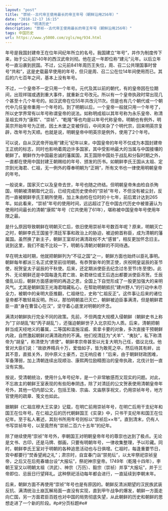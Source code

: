 ```yaml
---
layout: "post"
title: "崇祯--古代帝王使用最长的帝王年号（朝鲜沿用256年）"
date: "2018-12-17 16:15"
categories: "明清历史"
description: "崇祯--古代帝王使用最长的帝王年号（朝鲜沿用256年）"
tags: 中国历史
url: https://www.y5000.com/zgls/mq/934.html
---
```






年号是我国封建帝王在位年间纪年所立的名号。我国建立“年号”，并作为制度传下来，始于公元前140年的西汉武帝刘彻。他在这一年即位称“建元”元年。以后立年号一直沿袭到民国。不过，公元前841年周历王失位，周、召二公共理国事时曾号“共和”，这是史载最早使用的年号，但只是周、召二公在位14年间使用而已。其后的六七百年之间，基本上没有年号。

不过，一个皇帝不一定只用一个年号。元代及其以前的朝代，有的皇帝因在位期间，出现祥瑞或遇到重大事件，就重新立号改元。所以有一个皇帝执政时常出现几个甚至十几个年号的。如汉武帝在位55年共改元11次。但是也有几个朝代或一个朝代中几任皇帝重用一个年号的。到了明朝以后，一个皇帝一般就只用一个年号了，所以史学界常有以年号称谓皇帝的说法。如称明成祖以其年号称为永乐皇帝、称清圣祖玄烨为“康熙”、“崇祯”、“乾隆”等也均是以年号代称皇帝。明朝也有例外，明英宗开始年号为正统，因土木堡之变被俘后，中间夹杂了个明代宗，回来明英宗复辟，改年号为天顺。也就是说，明朝皇帝中明英宗是例外，使用了2个年号。

可以说，自从汉武帝开始用“建元”纪年以来，中国皇帝的年号不仅成为本国封建帝王正统的标志，同时也影响着周边许多国家，其中受影响最大的当属与中国接壤的朝鲜了。朝鲜作为中国最忠诚的藩属国，其王国除中国处于战乱和分裂时期之外，一直都在使用中国封建王朝赐给的年号、颁发的历书。如朝鲜李氏王国从太祖、定宗到光海君、仁祖，无一例外的尊奉明朝为“正朔”，所有文书也一律使用明朝皇帝的年号。

一般说来，国家灭亡以及皇帝去世，年号也随之终结。但明朝皇帝朱由检自杀殉国，明朝被清朝取代之后，已经完成历史使命的“崇祯”年号，不但没有被尘封，反而一直被朝鲜李氏王朝所使用，加上朱由检在位时的十七年，前后累计达到265年。如此看来，“崇祯”年号的使用时间，远远超过了在中国古代历史中被普遍认为使用时间最长的清朝“康熙”年号（它共使用了61年），堪称被中国皇帝年号使用年限之最。

是什么原因导致朝鲜在明朝灭亡后，依旧使用崇祯年号数百年呢？原来，明朝灭亡之时，朝鲜李氏王国鉴于清廷军事和政治上的胁迫，被迫俯首称臣，成为清朝的藩属国。虽然换了新主子，朝鲜王室却对满清政权不大“感冒”，相反更加怀念旧主。说到这里，我们不能不比较一下，明朝与清朝对朝鲜的不同待遇。

早在明太祖时期，他就把朝鲜列为“不征之国”之一，朝鲜方面也始终以臣礼事明。朝鲜每年都派三名正式使至前往明朝。有恭贺新年的贺正使，庆祝明皇诞辰的圣节使，祝贺皇太子诞辰的干秋使。后来，还定期派使臣去纪念过冬至节(冬至使)。此外、无论朝鲜还是中国每逢先君亡故、新君继位或王后选出都要派使臣吊贺。壬辰倭乱以后，朝鲜方面感谢明的再造之恩，全国上下自觉形成了一股更加强大的亲明风气。尤其是朝鲜国王光海君暗藏私心，在帮助明朝抵抗“建州野人”的行动中未尽全力，被朝中的亲明大臣推翻，仁祖继位，史称“仁祖反正”。这件事让后来的诸位皇帝都不敢轻易反明。所以，那怕明朝虽已灭亡，朝鲜被迫臣事满清，但是朝鲜君臣一直“身在曹营心在汉”，坚守着心底里对明朝的怀念。

满清对朝鲜执行完全不同的政策。先前，不但两度大规模入侵朝鲜（朝鲜史书上称为“丁卯胡乱”和“丙子胡乱”），还强迫朝鲜世子入北京扣为人质。后来，清朝把朝鲜当成天经地义的蕃属，二等国和滥施淫威、索拿卡要的对象，多次直接干预朝鲜内政，自然激起朝鲜对满清政府的不满。他们视清廷为“犬羊”、“夷狄”，私下称清帝为“胡皇”，称清使为“虏使”。朝鲜孝宗帝甚至以光复大明为己任，倡议北伐。他曾对大臣们说：“故欲养精兵十万，爱恤如子，皆为敢死之卒，然后待其有衅，出其不意，直抵关外，则中原义士豪杰，岂无响应者！”后来，由于朝鲜财政困难，军备薄弱，加上清朝连续出现顺治、康熙两位励精图治的皇帝执政，北伐计划一直没有实施。

按说，受清朝统治，使用什么年号纪年，是一个非常敏感而又现实的问题。对此，不忘故主的朝鲜王室表现的有些阳奉阴违，除了对清廷的公文贺表使用清朝皇帝年号外，其他一切内部公文，包括王陵、宗庙、文庙祭享祝文，仍用崇祯年号，地方官使用的疏章、笺文也如此。

据朝鲜《仁祖庄穆大王实录》记载，在明亡前用崇祯年号，在明亡后用干支纪年和国王在位年号。在仁祖之后的历代朝鲜国王《实录》中，只书干支纪年和国王在位纪年。至于私人著述，其刻书所用年号则标以“崇祯后××年”。直到清末，仍有人书写崇祯年号，以至竟然有“崇祯二百六十五年”的纪年。

除了继续使用“崇祯”年号外，李朝国王对明朝皇帝年号的尊崇也达到了极点。无论是文书、古印，还是马牌、御画，只要有明朝年号，一律收集整理，予以珍藏。同时，朝鲜李氏王室对于明朝的各种追思活动也与日俱增。仁祖时，每逢重要节日，宫中都要行“焚香望阙之礼”；肃宗时，自宜春门诣“禁苑坛”，以太牢祭祀崇祯皇帝，之后又在后苑春塘台设“大报坛”，祭祀神宗皇帝。1749年（乾隆十四年），李朝王室又以明朝太祖（洪武）、神宗（万历）、毅宗（崇祯）并享“大报坛”，并于三帝即位、忌辰日行望拜礼。这种祭祀活动每年都会进行，一直延续到李朝末年。

后来，朝鲜方面不再使用“崇祯”年号也是有原因的。朝鲜反清派期望的汉民族武装反抗、满清统治土崩瓦解局面一直没有实现，直到甲午战争的爆发，朝鲜一方面走向亡国，另一方面君臣百姓也对中国的局势彻底失望，从此朝鲜的历史和朝鲜的思想走进了一个新的阶段。#p#分页标题#e#
